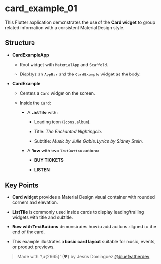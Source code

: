 # card_example_01

This Flutter application demonstrates the use of the **Card widget** to group related information with a consistent Material Design style.

## Structure

- **CardExampleApp**
  - Root widget with `MaterialApp` and `Scaffold`.
  
  - Displays an `AppBar` and the `CardExample` widget as the body.

- **CardExample**
  - Centers a `Card` widget on the screen.
  
  - Inside the `Card`:
    - A **ListTile** with:

      - Leading icon (`Icons.album`).

      - Title: *The Enchanted Nightingale*.
      - Subtitle: *Music by Julie Gable. Lyrics by Sidney Stein.*
    - A **Row** with two `TextButton` actions:

      - **BUY TICKETS**

      - **LISTEN**

## Key Points

- **Card widget** provides a Material Design visual container with rounded corners and elevation.

- **ListTile** is commonly used inside cards to display leading/trailing widgets with title and subtitle.
- **Row with TextButtons** demonstrates how to add actions aligned to the end of the card.
- This example illustrates a **basic card layout** suitable for music, events, or product previews.

> Made with '\u{2665}' (♥) by Jesús Domínguez [@bluefeatherdev](https://github.com/bluefeatherdev)
